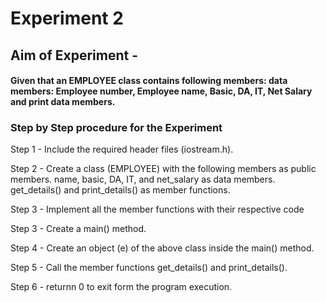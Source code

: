 # Experiment 2
## Aim of Experiment -
 
#### Given that an EMPLOYEE class contains following members: data members: Employee number, Employee name, Basic, DA, IT, Net Salary and print data members.

### Step by Step procedure for the Experiment
Step 1 - Include the required header files (iostream.h).

Step 2 - Create a class (EMPLOYEE) with the following members as public members.
name, basic, DA, IT, and net_salary as data members.
get_details() and print_details() as member functions.

Step 3 - Implement all the member functions with their respective code

Step 3 - Create a main() method.

Step 4 - Create an object (e) of the above class inside the main() method.

Step 5 - Call the member functions get_details() and print_details().

Step 6 - returnn 0 to exit form the program execution.

